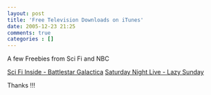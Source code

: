 ```yaml
---
layout: post
title: 'Free Television Downloads on iTunes'
date: 2005-12-23 21:25
comments: true
categories : []
---  
```


A few Freebies from Sci Fi and NBC

<a href="http://phobos.apple.com/WebObjects/MZStore.woa/wa/viewTVSeason?id=110899839&s=143441">Sci Fi Inside - Battlestar Galactica</a>
<a href="http://phobos.apple.com/WebObjects/MZStore.woa/wa/viewTVSeason?id=111067020&s=143441">Saturday Night Live - Lazy Sunday</a>

Thanks !!!



